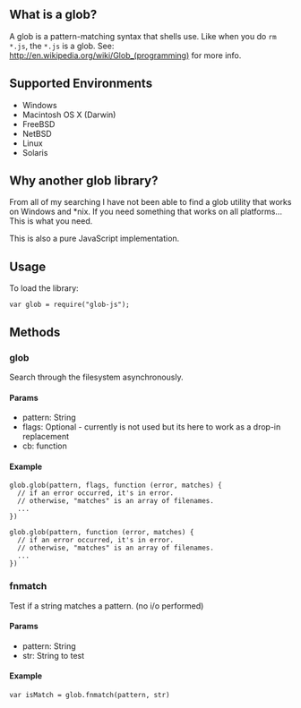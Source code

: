 ## What is a glob?

A glob is a pattern-matching syntax that shells use.  Like when you do
`rm *.js`, the `*.js` is a glob. See: http://en.wikipedia.org/wiki/Glob_(programming) for more info.

## Supported Environments

* Windows
* Macintosh OS X (Darwin)
* FreeBSD
* NetBSD
* Linux
* Solaris


## Why another glob library?

From all of my searching I have not been able to find a glob utility that works on Windows and *nix.
If you need something that works on all platforms... This is what you need.

This is also a pure JavaScript implementation.


## Usage

To load the library:

    var glob = require("glob-js");

## Methods

### glob

Search through the filesystem asynchronously.

#### Params

* pattern: String
* flags: Optional - currently is not used but its here to work as a drop-in replacement
* cb: function

#### Example

    glob.glob(pattern, flags, function (error, matches) {
      // if an error occurred, it's in error.
      // otherwise, "matches" is an array of filenames.
      ...
    })

    glob.glob(pattern, function (error, matches) {
      // if an error occurred, it's in error.
      // otherwise, "matches" is an array of filenames.
      ...
    })

### fnmatch

Test if a string matches a pattern. (no i/o performed)

#### Params

* pattern: String
* str: String to test

#### Example

    var isMatch = glob.fnmatch(pattern, str)